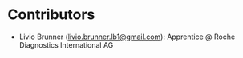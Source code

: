 # Contributors

- Livio Brunner (livio.brunner.lb1@gmail.com): Apprentice @ Roche Diagnostics International AG
